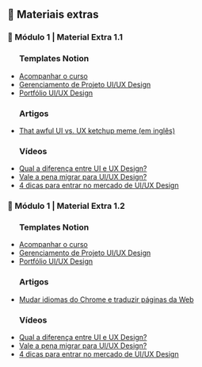 <h2 dir="auto"> 🔗 Materiais extras </h2>
<h3 dir="auto"> 🔶 Módulo 1 | Material Extra 1.1 </h3>
<ul dir="auto">
<h3> Templates Notion </h3>
  <li><a href="https://www.notion.so/sheisacreative/Bootcampinho-UI-UX-476028b04b214c419d23158f612d91af"> Acompanhar o curso </a></li>
  <li><a href="https://sheisacreative.notion.site/Nome-do-Projeto-Bootcampinho-UI-UX-29cc67452d274688b297ed51cb95ee04"> Gerenciamento de Projeto UI/UX Design </a></li>
  <li><a href="https://sheisacreative.notion.site/UI-UX-Designer-Bootcampinho-UI-UX-015ec666dd424e398492074e277b748e"> Portfólio UI/UX Design </a></li> 
<h3> Artigos </h3>
  <li><a href="https://uxdesign.cc/the-infamous-ui-vs-85e3c4dab43f?gi=dd35ccde953d"> That awful UI vs. UX ketchup meme (em inglês) </a></li>
<h3> Vídeos </h3>
  <li><a href="https://www.youtube.com/watch?v=1ZKxhQmc0gA"> Qual a diferença entre UI e UX Design? </a></li>
  <li><a href="https://www.youtube.com/watch?v=hOQ4AhPQKd0"> Vale a pena migrar para UI/UX Design? </a></li>
  <li><a href="https://www.youtube.com/watch?v=LhvwVhnf8vE"> 4 dicas para entrar no mercado de UI/UX Design </a></li>
</ul>
<h3 dir="auto"> 🔶 Módulo 1 | Material Extra 1.2 </h3>
<ul dir="auto">
<h3> Templates Notion </h3>
  <li><a href="https://www.notion.so/sheisacreative/Bootcampinho-UI-UX-476028b04b214c419d23158f612d91af"> Acompanhar o curso </a></li>
  <li><a href="https://sheisacreative.notion.site/Nome-do-Projeto-Bootcampinho-UI-UX-29cc67452d274688b297ed51cb95ee04"> Gerenciamento de Projeto UI/UX Design </a></li>
  <li><a href="https://sheisacreative.notion.site/UI-UX-Designer-Bootcampinho-UI-UX-015ec666dd424e398492074e277b748e"> Portfólio UI/UX Design </a></li> 
<h3> Artigos </h3>
  <li><a href="https://support.google.com/chrome/answer/173424?hl=pt-BR&co=GENIE.Platform%3DDesktop#:~:text=Traduzir%20p%C3%A1ginas%20da%20Web%20no%20Chrome&text=No%20computador%2C%20abra%20o%20Chrome,sua%20p%C3%A1gina%20da%20Web%20atual"> Mudar idiomas do Chrome e traduzir páginas da Web </a></li>
<h3> Vídeos </h3>
  <li><a href="https://www.youtube.com/watch?v=1ZKxhQmc0gA"> Qual a diferença entre UI e UX Design? </a></li>
  <li><a href="https://www.youtube.com/watch?v=hOQ4AhPQKd0"> Vale a pena migrar para UI/UX Design? </a></li>
  <li><a href="https://www.youtube.com/watch?v=LhvwVhnf8vE"> 4 dicas para entrar no mercado de UI/UX Design </a></li>
</ul>
